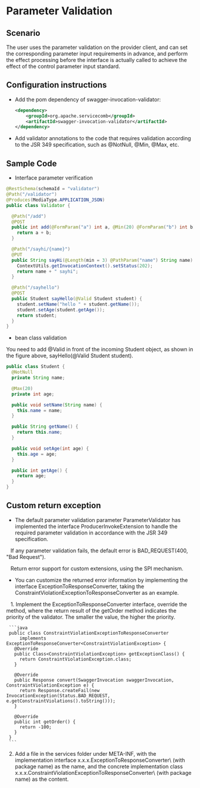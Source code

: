 # Parameter Validation
## Scenario
The user uses the parameter validation on the provider client, and can set the corresponding parameter input requirements in advance, and perform the effect processing before the interface is actually called to achieve the effect of the control parameter input standard.

## Configuration instructions

* Add the pom dependency of swagger-invocation-validator:

  ```xml
  <dependency>
      <groupId>org.apache.servicecomb</groupId>
      <artifactId>swagger-invocation-validator</artifactId>
  </dependency>
  ```

* Add validator annotations to the code that requires validation according to the JSR 349 specification, such as @NotNull, @Min, @Max, etc.

## Sample Code

* Interface parameter verification
```java
@RestSchema(schemaId = "validator")
@Path("/validator")
@Produces(MediaType.APPLICATION_JSON)
public class Validator {

  @Path("/add")
  @POST
  public int add(@FormParam("a") int a, @Min(20) @FormParam("b") int b) {
    return a + b;
  }

  @Path("/sayhi/{name}")
  @PUT
  public String sayHi(@Length(min = 3) @PathParam("name") String name) {
    ContextUtils.getInvocationContext().setStatus(202);
    return name + " sayhi";
  }

  @Path("/sayhello")
  @POST
  public Student sayHello(@Valid Student student) {
    student.setName("hello " + student.getName());
    student.setAge(student.getAge());
    return student;
  }
}
```

* bean class validation

You need to add @Valid in front of the incoming Student object, as shown in the figure above, sayHello\(@Valid Student student\).

```java
public class Student {
  @NotNull
  private String name;

  @Max(20)
  private int age;

  public void setName(String name) {
    this.name = name;
  }

  public String getName() {
    return this.name;
  }

  public void setAge(int age) {
    this.age = age;
  }

  public int getAge() {
    return age;
  }
}
```
## Custom return exception

* The default parameter validation parameter ParameterValidator has implemented the interface ProducerInvokeExtension to handle the required parameter validation in accordance with the JSR 349 specification.

   If any parameter validation fails, the default error is BAD\_REQUEST\(400, "Bad Request"\).

   Return error support for custom extensions, using the SPI mechanism.

* You can customize the returned error information by implementing the interface ExceptionToResponseConverter, taking the ConstraintViolationExceptionToResponseConverter as an example.

   1. Implement the ExceptionToResponseConverter interface, override the method, where the return result of the getOrder method indicates the priority of the validator. The smaller the value, the higher the priority.

     ```java
     public class ConstraintViolationExceptionToResponseConverter
         implements ExceptionToResponseConverter<ConstraintViolationException> {
       @Override
       public Class<ConstraintViolationException> getExceptionClass() {
         return ConstraintViolationException.class;
       }

       @Override
       public Response convert(SwaggerInvocation swaggerInvocation, ConstraintViolationException e) {
         return Response.createFail(new InvocationException(Status.BAD_REQUEST, e.getConstraintViolations().toString()));
       }

       @Override
       public int getOrder() {
         return -100;
       }
     }
     ```

  2. Add a file in the services folder under META-INF, with the implementation interface x.x.x.ExceptionToResponseConverter\ (with package name\) as the name, and the concrete implementation class x.x.x.ConstraintViolationExceptionToResponseConverter\ (with package name\) as the content.


